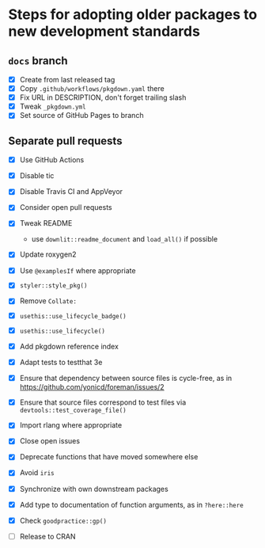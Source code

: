 # Steps for adopting older packages to new development standards

## `docs` branch

- [x] Create from last released tag
- [x] Copy `.github/workflows/pkgdown.yaml` there
- [x] Fix URL in DESCRIPTION, don't forget trailing slash
- [x] Tweak `_pkgdown.yml`
- [x] Set source of GitHub Pages to branch

## Separate pull requests

- [x] Use GitHub Actions
- [x] Disable tic
- [x] Disable Travis CI and AppVeyor
- [x] Consider open pull requests
- [x] Tweak README

    - use `downlit::readme_document` and `load_all()` if possible

- [x] Update roxygen2
- [x] Use `@examplesIf` where appropriate
- [x] `styler::style_pkg()`
- [x] Remove `Collate:`
- [x] `usethis::use_lifecycle_badge()`
- [x] `usethis::use_lifecycle()`
- [x] Add pkgdown reference index
- [x] Adapt tests to testthat 3e
- [x] Ensure that dependency between source files is cycle-free, as in https://github.com/yonicd/foreman/issues/2
- [x] Ensure that source files correspond to test files via `devtools::test_coverage_file()`
- [x] Import rlang where appropriate
- [x] Close open issues
- [x] Deprecate functions that have moved somewhere else
- [x] Avoid `iris`
- [x] Synchronize with own downstream packages
- [x] Add type to documentation of function arguments, as in `?here::here`
- [x] Check `goodpractice::gp()`
- [ ] Release to CRAN
